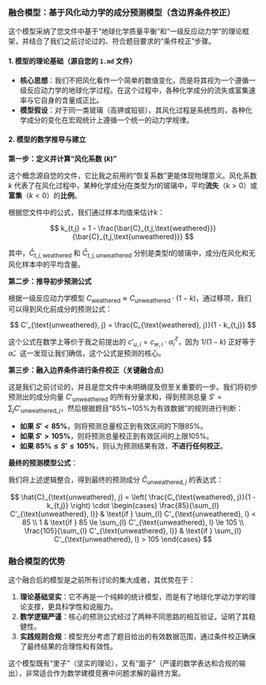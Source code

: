 
### 融合模型：基于风化动力学的成分预测模型（含边界条件校正）

这个模型采纳了您文件中基于“地球化学质量平衡”和“一级反应动力学”的理论框架，并结合了我们之前讨论过的、符合题目要求的“条件校正”步骤。

#### 1. 模型的理论基础（源自您的 `1.md` 文件）

* **核心思想**：我们不把风化看作一个简单的数值变化，而是将其视为一个遵循一级反应动力学的地球化学过程。在这个过程中，各种化学成分的流失或富集速率与它自身的含量成正比。
* **模型假设**：对于同一类玻璃（高钾或铅钡），其风化过程是系统性的，各种化学成分的变化在宏观统计上遵循一个统一的动力学规律。

#### 2. 模型的数学推导与建立

**第一步：定义并计算“风化系数 ($k$)”**

这个概念源自您的文件，它比我之前用的“恢复系数”更能体现物理意义。风化系数 $k$ 代表了在风化过程中，某种化学成分$j$在类型为$t$的玻璃中，平均**流失**（$k>0$）或**富集**（$k<0$）的**比例**。

根据您文件中的公式，我们通过样本均值来估计$k$：

$$
k_{t,j} = 1 - \frac{\bar{C}_{t,j,\text{weathered}}}{\bar{C}_{t,j,\text{unweathered}}}
$$

其中，$\bar{C}_{t,j,\text{weathered}}$ 和 $\bar{C}_{t,j,\text{unweathered}}$ 分别是类型$t$的玻璃中，成分$j$在风化和无风化样本中的平均含量。

**第二步：推导初步预测公式**

根据一级反应动力学模型 $C_{\text{weathered}} \approx C_{\text{unweathered}} \cdot (1 - k)$，通过移项，我们可以得到风化前成分的预测公式：

$$
C'_{\text{unweathered}, j} = \frac{C_{\text{weathered}, j}}{1 - k_{t,j}}
$$

这个公式在数学上等价于我之前提出的 $c'_{u,i} = c_{w,i} \cdot \hat{\alpha}_i^T$，因为 $1 / (1-k)$ 正好等于 $\hat{\alpha}$。这一发现让我们确信，这个公式是预测的核心。

**第三步：融入边界条件进行条件校正（关键融合点）**

这是我们之前讨论的，并且是您文件中未明确提及但至关重要的一步。我们将初步预测出的成分向量 $C'_{\text{unweathered}}$ 的所有分量求和，得到预测总量 $S' = \sum_{j} C'_{\text{unweathered}, j}$，然后根据题目“85%~105%为有效数据”的规则进行判断：

* **如果 $S' < 85\%$**，则将预测总量校正到有效区间的下限85%。
* **如果 $S' > 105\%$**，则将预测总量校正到有效区间的上限105%。
* **如果 $85\% \le S' \le 105\%$**，则认为预测结果有效，**不进行任何校正**。

**最终的预测模型公式**：

我们将上述逻辑整合，得到最终的预测成分 $\hat{C}_{\text{unweathered}, j}$ 的表达式：

$$
\hat{C}_{\text{unweathered}, j} = \left( \frac{C_{\text{weathered}, j}}{1 - k_{t,j}} \right) \cdot
\begin{cases}
\frac{85}{\sum_{l} C'_{\text{unweathered}, l}} & \text{if } \sum_{l} C'_{\text{unweathered}, l} < 85 \\
1 & \text{if } 85 \le \sum_{l} C'_{\text{unweathered}, l} \le 105 \\
\frac{105}{\sum_{l} C'_{\text{unweathered}, l}} & \text{if } \sum_{l} C'_{\text{unweathered}, l} > 105
\end{cases}
$$

### 融合模型的优势

这个融合后的模型是之前所有讨论的集大成者，其优势在于：

1. **理论基础坚实**：它不再是一个纯粹的统计模型，而是有了地球化学动力学的理论支撑，更具科学性和说服力。
2. **数学逻辑严谨**：核心的预测公式经过了两种不同思路的相互验证，证明了其稳健性。
3. **实践规则合规**：模型充分考虑了题目给出的有效数据范围，通过条件校正确保了最终结果的合理性和有效性。

这个模型既有“里子”（坚实的理论），又有“面子”（严谨的数学表达和合规的输出），非常适合作为数学建模竞赛中问题求解的最终方案。
